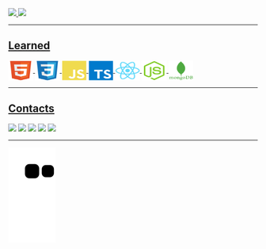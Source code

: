 <div id = "statistic" >
  <a href="https://github.com/MrWerton">
  <img height="150em" src="https://github-readme-stats.vercel.app/api?username=mrwerton&show_icons=true&include_all_commits=true&count_private=true&bg_color=0d1017&title_color=0613d1&icon_color=777&text_color=0613d1&border_color=03009c"/>
  <img height="150em" width:"50em" src="https://github-readme-stats.vercel.app/api/top-langs/?username=MrWerton&layout=compact&langs_count=7&bg_color=0d1017&title_color=0613d1&icon_color=777&text_color=0613d1&border_color=03009c"/>
</div><hr>
 <div id="Knowledge">
     <h2>Learned</h2>
     <img align="center" alt="Learned-HTML" height="40" width="50" 
           src="https://raw.githubusercontent.com/devicons/devicon/master/icons/html5/html5-original.svg">
     <img align="center" alt="Learned-CSS" height="40" width="50" alt="100%"  
           src="https://raw.githubusercontent.com/devicons/devicon/master/icons/css3/css3-original.svg">
     <img align="center" alt="Learned-Js" height="40" width="50" 
          src="https://raw.githubusercontent.com/devicons/devicon/master/icons/javascript/javascript-plain.svg">
    <img align="center" alt="Learning-Ts" height="40" width="50" 
               src="https://raw.githubusercontent.com/devicons/devicon/master/icons/typescript/typescript-plain.svg">
          <img align="center" alt="Learning-React" height="40" width="50" 
           src="https://raw.githubusercontent.com/devicons/devicon/master/icons/react/react-original.svg">
          <img align="center" alt="Learning-node" height="40" width="50" alt="100%"
                src="https://github.com/devicons/devicon/blob/9f4f5cdb393299a81125eb5127929ea7bfe42889/icons/nodejs/nodejs-plain.svg">
         <img align="center" alt="Learning-MongoDb" height="40" width="50" alt="100%"
                src="https://github.com/devicons/devicon/blob/9f4f5cdb393299a81125eb5127929ea7bfe42889/icons/mongodb/mongodb-plain-wordmark.svg">
  </div><hr>
  
 
<div id="contacts"> 
  <h2>Contacts</h2>
  <a href="https://www.facebook.com/werton.pereira.16/" target="_blank"><img src="https://img.shields.io/badge/Facebook-1877F2?style=for-the-badge&logo=facebook&logoColor=white" target="_blank"></a>
 	<a href="https://twitter.com/MrWerton" target="_blank"><img src="https://img.shields.io/badge/Twitter-1DA1F2?style=for-the-badge&logo=twitter&logoColor=white" target="_blank"></a>
 <a href="https://discord.com/channels/@me" target="_blank"><img src="https://img.shields.io/badge/Discord-7289DA?style=for-the-badge&logo=discord&logoColor=white" target="_blank"></a> 
  <a href = "mailto:mr.werton@gmail.com"><img src="https://img.shields.io/badge/-Gmail-%23333?style=for-the-badge&logo=gmail&logoColor=white" target="_blank"></a>
  <a href="https://www.linkedin.com/in/werton-pereira-a95588215/" target="_blank"><img src="https://img.shields.io/badge/-LinkedIn-%230077B5?style=for-the-badge&logo=linkedin&logoColor=white" target="_blank"></a> 
 
  <hr>
 
  ![Snake animation](https://github.com/rafaballerini/rafaballerini/blob/output/github-contribution-grid-snake.svg)
 
</div>
